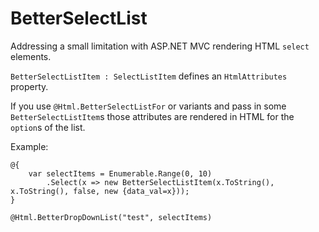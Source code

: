 BetterSelectList
================

Addressing a small limitation with ASP.NET MVC rendering HTML `select` elements.

`BetterSelectListItem : SelectListItem` defines an `HtmlAttributes` property.

If you use `@Html.BetterSelectListFor` or variants and pass in some `BetterSelectListItem`s those attributes are rendered in HTML for the `option`s of the list.

Example:

    @{
        var selectItems = Enumerable.Range(0, 10)
            .Select(x => new BetterSelectListItem(x.ToString(), x.ToString(), false, new {data_val=x}));
    }

    @Html.BetterDropDownList("test", selectItems)
